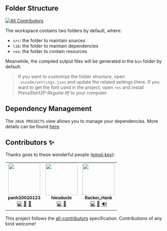 ## Folder Structure
<!-- ALL-CONTRIBUTORS-BADGE:START - Do not remove or modify this section -->
[![All Contributors](https://img.shields.io/badge/all_contributors-3-orange.svg?style=flat-square)](#contributors-)
<!-- ALL-CONTRIBUTORS-BADGE:END -->

The workspace contains two folders by default, where:

- `src`: the folder to maintain sources
- `lib`: the folder to maintain dependencies
- `res`: the folder to contain resources

Meanwhile, the compiled output files will be generated in the `bin` folder by default.

> If you want to customize the folder structure, open `.vscode/settings.json` and update the related settings there.
> If you want to get the font used in the project, open `res` and install *PressStart2P-Regular.ttf* to your computer.

## Dependency Management

The `JAVA PROJECTS` view allows you to manage your dependencies. More details can be found [here](https://github.com/microsoft/vscode-java-dependency#manage-dependencies).



## Contributors ✨

Thanks goes to these wonderful people ([emoji key](https://allcontributors.org/docs/en/emoji-key)):

<!-- ALL-CONTRIBUTORS-LIST:START - Do not remove or modify this section -->
<!-- prettier-ignore-start -->
<!-- markdownlint-disable -->
<table>
  <tr>
    <td align="center"><a href="https://github.com/panh20020123"><img src="https://avatars.githubusercontent.com/u/75670354?v=4?s=100" width="100px;" alt=""/><br /><sub><b>panh20020123</b></sub></a><br /><a href="https://github.com/Racker-Hank/bomber10/commits?author=panh20020123" title="Code">💻</a> <a href="https://github.com/Racker-Hank/bomber10/issues?q=author%3Apanh20020123" title="Bug reports">🐛</a> <a href="https://github.com/Racker-Hank/bomber10/pulls?q=is%3Apr+reviewed-by%3Apanh20020123" title="Reviewed Pull Requests">👀</a></td>
    <td align="center"><a href="https://github.com/hieuducle"><img src="https://avatars.githubusercontent.com/u/80147798?v=4?s=100" width="100px;" alt=""/><br /><sub><b>hieuducle</b></sub></a><br /><a href="https://github.com/Racker-Hank/bomber10/commits?author=hieuducle" title="Code">💻</a> <a href="#design-hieuducle" title="Design">🎨</a></td>
    <td align="center"><a href="https://github.com/Racker-Hank"><img src="https://avatars.githubusercontent.com/u/82131995?v=4?s=100" width="100px;" alt=""/><br /><sub><b>Racker_Hank</b></sub></a><br /><a href="https://github.com/Racker-Hank/bomber10/commits?author=Racker-Hank" title="Code">💻</a> <a href="#design-Racker-Hank" title="Design">🎨</a> <a href="#audio-Racker-Hank" title="Audio">🔊</a></td>
  </tr>
</table>

<!-- markdownlint-restore -->
<!-- prettier-ignore-end -->

<!-- ALL-CONTRIBUTORS-LIST:END -->

This project follows the [all-contributors](https://github.com/all-contributors/all-contributors) specification. Contributions of any kind welcome!